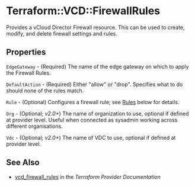 # Terraform::VCD::FirewallRules

Provides a vCloud Director Firewall resource. This can be used to create,
modify, and delete firewall settings and rules.

## Properties

`EdgeGateway` - (Required) The name of the edge gateway on which to apply the Firewall Rules.

`DefaultAction` - (Required) Either "allow" or "drop". Specifies what to do should none of the rules match.

`Rule` - (Optional) Configures a firewall rule; see [Rules](#rules) below for details.

`Org` - (Optional; *v2.0+*) The name of organization to use, optional if defined at provider level. Useful when connected as sysadmin working across different organisations.

`Vdc` - (Optional; *v2.0+*) The name of VDC to use, optional if defined at provider level.


## See Also

* [vcd_firewall_rules](https://www.terraform.io/docs/providers/vcd/r/firewall_rules.html) in the _Terraform Provider Documentation_